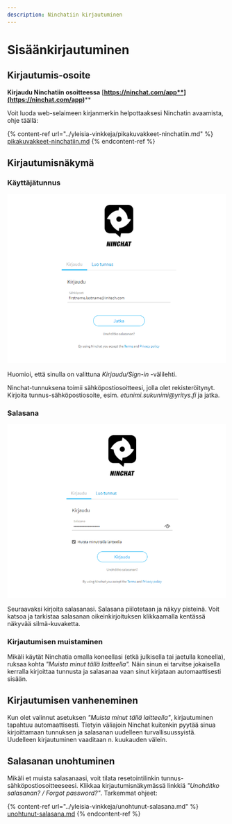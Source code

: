 ```yaml
---
description: Ninchatiin kirjautuminen
---
```


# Sisäänkirjautuminen

## Kirjautumis-osoite

**Kirjaudu Ninchatiin osoitteessa** [**https://ninchat.com/app**](https://ninchat.com/app)****

Voit luoda web-selaimeen kirjanmerkin helpottaaksesi Ninchatin avaamista, ohje täällä:

{% content-ref url="../yleisia-vinkkeja/pikakuvakkeet-ninchatiin.md" %}
[pikakuvakkeet-ninchatiin.md](../yleisia-vinkkeja/pikakuvakkeet-ninchatiin.md)
{% endcontent-ref %}

## Kirjautumisnäkymä <a href="#kirjautumisnakyma" id="kirjautumisnakyma"></a>

### Käyttäjätunnus <a href="#kayttajatunnus" id="kayttajatunnus"></a>

![Kirjautumisnäkymä](../.gitbook/assets/sign-in-01.png)

Huomioi, että sinulla on valittuna _Kirjaudu/Sign-in_ -välilehti.

Ninchat-tunnuksena toimii sähköpostiosoitteesi, jolla olet rekisteröitynyt. Kirjoita tunnus-sähköpostiosoite, esim. _etunimi.sukunimi@yritys.fi_ ja jatka.

### Salasana

![Salasanan kirjoittaminen](../.gitbook/assets/sign-in-02.png)

Seuraavaksi kirjoita salasanasi. Salasana piilotetaan ja näkyy pisteinä. Voit katsoa ja tarkistaa salasanan oikeinkirjoituksen klikkaamalla kentässä näkyvää silmä-kuvaketta.

### Kirjautumisen muistaminen

Mikäli käytät Ninchatia omalla koneellasi (etkä julkisella tai jaetulla koneella), ruksaa kohta _"Muista minut tällä laitteella"._ Näin sinun ei tarvitse jokaisella kerralla kirjoittaa tunnusta ja salasanaa vaan sinut kirjataan automaattisesti sisään.

## Kirjautumisen vanheneminen

Kun olet valinnut asetuksen _"Muista minut tällä laitteella"_, kirjautuminen tapahtuu automaattisesti. Tietyin väliajoin Ninchat kuitenkin pyytää sinua kirjoittamaan tunnuksen ja salasanan uudelleen turvallisuussyistä. Uudelleen kirjautuminen vaaditaan n. kuukauden välein.

## Salasanan unohtuminen

Mikäli et muista salasanaasi, voit tilata resetointilinkin tunnus-sähköpostiosoitteeseesi. Klikkaa kirjautumisnäkymässä linkkiä _"Unohditko salasanan? / Forgot password?"_. Tarkemmat ohjeet:

{% content-ref url="../yleisia-vinkkeja/unohtunut-salasana.md" %}
[unohtunut-salasana.md](../yleisia-vinkkeja/unohtunut-salasana.md)
{% endcontent-ref %}

